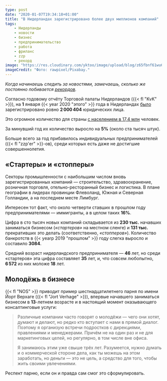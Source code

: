 ```yaml
---
type: post
date: "2020-01-07T19:34:18+01:00"
title: "В Нидерландах зарегистрировано более двух миллионов компаний"
tags:
    - Нидерланды
    - новости
    - бизнес
    - предпринимательство
    - работа
    - фриланс
    - zzp
    - рекорд
image: "https://res.cloudinary.com/yktoo/image/upload/blog/z65fbnf61wu60521.jpg"
imageCredit: "Фото: rawpixel/Pixabay."
---
```


*Когда начинаешь следить за новостями, замечаешь, сколько же постоянно побивается [рекордов](/tags/рекорд).*

Согласно годовому отчёту Торговой палаты Нидерландов ({{< fl "KvK" >}}), на **1** января {{< year 2020 "этого" >}} года в Нидерландах [было](https://nos.nl/artikel/2317605-nederland-ondernemersland-voor-het-eerst-meer-dan-2-miljoen-bedrijven.html) зарегистрировано ровно **2 000 404** юридических лица.

Это огромное количество для страны [с населением в 17,4 млн](0536) человек.

За минувший год их количество выросло на **5%** (около ста тысяч штук).

<!--more-->

Больше всего за год прибавилось индивидуальных предпринимателей ({{< fl "zzp'er" >}}-ов), среди которых есть даже не достигшие совершеннолетия.

## «Стартеры» и «стопперы»

Секторы промышленности с наибольшим числом вновь зарегистрированных компаний — строительство, здравоохранение, розничная торговля, отельно-ресторанный бизнес и логистика. В плане географии в лидерах провинции Флеволанд, Южная и Северная Голландии, а на последнем месте Лимбург.

Интересен тот факт, что около четверти ставших в прошлом году предпринимателями — иммигранты, а в целом таких **16%**.

Цифра в сто тысяч новых компаний складывается из **230 тыс.** начавших заниматься бизнесом (*«стартеров»* на местном сленге) и **131 тыс.** прекративших это делать (соответственно, *«стопперов»*). Количество банкротств в {{< yearp 2019 "прошлом" >}} году слегка выросло и составило **3084**.

Средний возраст нидерландского предпринимателя — **46** лет, но среди «стартеров» эта цифра составляет **35** лет, и, что совсем любопытно, **6 572** из них моложе **18** лет.

## Молодёжь в бизнесе

{{< fl "NOS" >}} приводит пример шестнадцатилетнего парня по имени Йорт Верхаге ({{< fl "Jort Verhage" >}}), впервые начавшего заниматься бизнесом в **13**-летнем возрасте и в настоящий момент оказывающего консалтинговые услуги:

> Различные компании часто говорят о молодёжи — чего они хотят, думают и делают, но редко кто вступает с нами в прямой диалог. Поэтому я организую встречи подростков с дирекциями, правлениями и менеджерами. Причём не на один раз и не для маркетинговых целей, но регулярно, в том числе вне офиса.
>
> Я занимаюсь этим уже свыше трёх лет. Разумеется, нужно думать и о коммерческой стороне дела, как ты можешь на этом заработать, но деньги — это не цель, а средство для того, чтобы жить своими увлечениями.

Респект парню, если он и правда сам смог это сформулировать.
